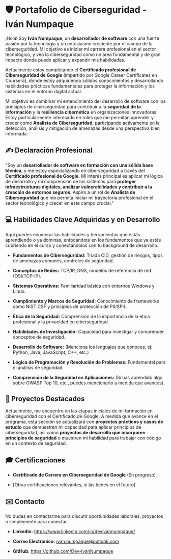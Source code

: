 # 🛡️ Portafolio de Ciberseguridad - Iván Numpaque

¡Hola! Soy **Iván Numpaque**, un **desarrollador de software** con una fuerte pasión por la tecnología y un entusiasmo creciente por el campo de la ciberseguridad. Mi objetivo es iniciar mi carrera profesional en el sector tecnológico, y veo la ciberseguridad como un área fundamental y de gran impacto donde puedo aplicar y expandir mis habilidades.

Actualmente estoy completando el **Certificado profesional de Ciberseguridad de Google** (impartido por Google Career Certificates en Coursera), donde estoy adquiriendo sólidos conocimientos y desarrollando habilidades prácticas fundamentales para proteger la información y los sistemas en el entorno digital actual.

Mi objetivo es combinar mi entendimiento del desarrollo de software con los principios de ciberseguridad para contribuir a la **seguridad de la información** y la **resiliencia cibernética** en organizaciones innovadoras. Estoy particularmente interesado en roles que me permitan aprender y crecer como **Analista de Ciberseguridad**, participando activamente en la detección, análisis y mitigación de amenazas desde una perspectiva bien informada.

## ✍️ **Declaración Profesional**

"Soy un **desarrollador de software en formación con una sólida base técnica**, y me estoy especializando en ciberseguridad a través del **Certificado profesional de Google**. Mi interés principal es aplicar mi lógica de desarrollo y mi comprensión de los sistemas para **proteger infraestructuras digitales, analizar vulnerabilidades y contribuir a la creación de entornos seguros**. Aspiro a un rol de **Analista de Ciberseguridad** que me permita iniciar mi trayectoria profesional en el sector tecnológico y crecer en este campo crucial."

## 💻 **Habilidades Clave Adquiridas y en Desarrollo**

Aquí puedes enumerar las habilidades y herramientas que estás aprendiendo o ya dominas, enfocándote en los fundamentos que ya estás cubriendo en el curso y conectándolos con tu background de desarrollo.

* **Fundamentos de Ciberseguridad:** Tríada CID, gestión de riesgos, tipos de amenazas comunes, controles de seguridad.

* **Conceptos de Redes:** TCP/IP, DNS, modelos de referencia de red (OSI/TCP-IP).

* **Sistemas Operativos:** Familiaridad básica con entornos Windows y Linux.

* **Cumplimiento y Marcos de Seguridad:** Conocimiento de frameworks como NIST CSF y principios de protección de PII/SPII.

* **Ética de la Seguridad:** Comprensión de la importancia de la ética profesional y la privacidad en ciberseguridad.

* **Habilidades de Investigación:** Capacidad para investigar y comprender conceptos de seguridad.

* **Desarrollo de Software:** (Menciona los lenguajes que conoces, ej: Python, Java, JavaScript, C++, etc.)

* **Lógica de Programación y Resolución de Problemas:** Fundamental para el análisis de seguridad.

* **Comprensión de la Seguridad en Aplicaciones:** (Si has aprendido algo sobre OWASP Top 10, etc., puedes mencionarlo a medida que avances).

## 🚀 **Proyectos Destacados**

Actualmente, me encuentro en las etapas iniciales de mi formación en ciberseguridad con el Certificado de Google. A medida que avance en el programa, esta sección se actualizará con **proyectos prácticos y casos de estudio** que demuestren mi capacidad para aplicar principios de ciberseguridad, así como **proyectos de desarrollo que incorporen principios de seguridad** o muestren mi habilidad para trabajar con código en un contexto de seguridad.

## 🎓 **Certificaciones**

* **Certificado de Carrera en Ciberseguridad de Google** (En progreso)

* [Otras certificaciones relevantes, si las tienes en el futuro]

## ✉️ **Contacto**

No dudes en contactarme para discutir oportunidades laborales, proyectos o simplemente para conectar.

* **LinkedIn:** <https://www.linkedin.com/in/devivannumpaque/>

* **Correo Electrónico:** [ivan.numpaque@outlook.com](mailto:ivan.numpaque@outlook.com)

* **GitHub:** <https://github.com/Dev-IvanNumpaque>